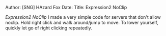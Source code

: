 Author: [SNG] HAzard Fox
Date: 
Title: Expression2 NoClip

*Expression2 NoClip*
I made a very simple code for servers that don't allow noclip. Hold right click and walk around/jump to move. To lower yourself, quickly let go of right clicking repeatedly.